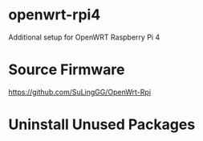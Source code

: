 # openwrt-rpi4
Additional setup for OpenWRT Raspberry Pi 4

# Source Firmware
https://github.com/SuLingGG/OpenWrt-Rpi

# Uninstall Unused Packages
